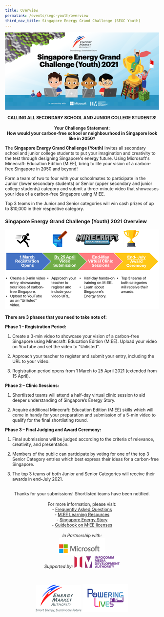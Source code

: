 ```yaml
---
title: Overview
permalink: /events/segc-youth/overview
third_nav_title: Singapore Energy Grand Challenge (SEGC Youth)
---
```

![Singapore Energy Grand Challenge (Youth) 2021](/images/events/segc/EMA-SingaporeEnergyGrandChallenge-Banner2021v2.png)
<p style="text-align: center; font-weight: bold;">
    CALLING ALL SECONDARY SCHOOL AND JUNIOR COLLEGE STUDENTS!
    <br/><br/>
    Your Challenge Statement:<br/>
    How would your carbon-free school or neighbourhood in Singapore look like in 2050?
</p>

 
The **Singapore Energy Grand Challenge (Youth)** invites all secondary school and junior college students to put your imagination and creativity to the test through designing Singapore's energy future. Using Microsoft's Minecraft: Education Edition (M:EE), bring to life your vision of a carbon-free Singapore in 2050 and beyond!

Form a team of two to four with your schoolmates to participate in the Junior (lower secondary students) or Senior (upper secondary and junior college students) category and submit a three-minute video that showcases your idea of a carbon-free Singapore using M:EE.

Top 3 teams in the Junior and Senior categories will win cash prizes of up to $10,000 in their respective category.

### Singapore Energy Grand Challenge (Youth) 2021 Overview

<img alt="Overview, 1 March Registration Opens, by 25 April Video Submission, End May Virtual Clinic Sessions, End July Award Ceremony" style="width: 505px; height: 260px; max-width: 505px;" src="/images/events/segc/SEGC%202021%20Overview%202.png" />  


**There are 3 phases that you need to take note of:**  

**Phase 1 – Registration Period:**  

1. Create a 3-min video to showcase your vision of a carbon-free Singapore using Minecraft: Education Edition (M:EE). Upload your video on YouTube and set the video to "Unlisted".

2. Approach your teacher to register and submit your entry, including the URL to your video.

3. Registration period opens from 1 March to 25 April 2021 (extended from 15 April).

**Phase 2 – Clinic Sessions:**  

1. Shortlisted teams will attend a half-day virtual clinic session to aid deeper understanding of Singapore’s Energy Story.

2. Acquire additional Minecraft: Education Edition (M:EE) skills which will come in handy for your preparation and submission of a 5-min video to qualify for the final shortlisting round.

**Phase 3 – Final Judging and Award Ceremony:**  

1. Final submissions will be judged according to the criteria of relevance, creativity, and presentation. 

2. Members of the public can participate by voting for one of the top 3 Senior Category entries which best express their ideas for a carbon-free Singapore. 

3. The top 3 teams of both Junior and Senior Categories will receive their awards in end-July 2021.

<p style="text-align: center;">
    <br/>
    Thanks for your submissions! Shortlisted teams have been notified.
    <br/>
    <br/>
    For more information, please visit:
    <br/>
    - <a href="/files/events/segc-youth/overview/Singapore%20Energy%20Grand%20Challenge%20(Youth)%202021%20FAQs.pdf" target="_blank">Frequently Asked Questions</a>
    <br/>
    - <a href="https://www.empirecode.co/learning-resources/" target="_blank">M:EE Learning Resources</a>
    <br/>
    - <a href="https://www.beyondthecurrent.gov.sg/" target="_blank">Singapore Energy Story</a>
    <br/>
    - <a href="/files/events/segc-youth/overview/Getting%20Started%20with%20Minecraft.pdf" target="_blank">Guidebook on M:EE licenses</a>
    <br/>
    <br/>
    <span style="font-style: italic;">In Partnership with:</span>
    <br/>
    <img alt="Microsoft" style="width: 150px; height: 56px; max-width: 150px;" src="/images/events/segc/microsoft-logo-png-transparent%20.png" />
    <br/>
    <span style="font-style: italic;">Supported by:</span>
    <img alt="Infocomm Media Development Authority" style="width: 150px; height: 39px; max-width: 150px;" src="/images/events/segc/IMDA_Logo.jpg" />
    <br/>
    <br/>
    <br/>
    <div style="width: fit-content; margin-left: auto; margin-right: auto;">
        <img alt="Energy Market Authority" style="width: 150px; height: 88px; max-width: 150px; display: inline-block;" src="/images/events/segc/ema%20logo%20transparent%20hi-res.jpg" />
        <img alt="Powering Lives" style="width: 150px; height: 92px; max-width: 150px; display: inline-block;" src="/images/events/segc/EMA%20PL%20brandmark%20full%20colour.png" />
    </div>
</p>
